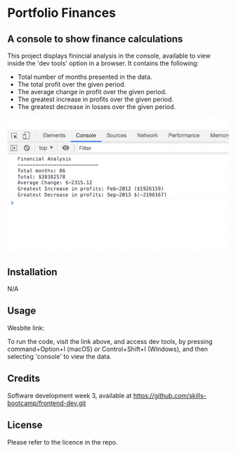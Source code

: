 # Portfolio Finances

## A console to show finance calculations

This project displays finincial analysis in the console, available to view inside the 'dev tools' option in a browser. It contains the following:

- Total number of months presented in the data.
- The total profit over the given period.
- The average change in profit over the given period.
- The greatest increase in profits over the given period.
- The greatest decrease in losses over the given period.

![](20230109130131.png)

## Installation

N/A

## Usage

Wesbite link:

To run the code, visit the link above, and access dev tools, by pressing command+Option+I (macOS) or Control+Shift+I (Windows), and then selecting 'console' to view the data.

## Credits

Software development week 3, available at https://github.com/skills-bootcamp/frontend-dev.git

## License

Please refer to the licence in the repo.
